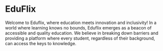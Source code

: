 # EduFlix
Welcome to Eduflix, where education meets innovation and inclusivity! In a world where learning knows no bounds, Eduflix emerges as a beacon of accessible and quality education. We believe in breaking down barriers and providing a platform where every student, regardless of their background, can access the keys to knowledge.
